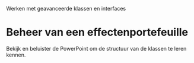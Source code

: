 Werken met geavanceerde klassen en interfaces
# Beheer van een effectenportefeuille
Bekijk en beluister de PowerPoint om de structuur van de klassen te leren kennen.
